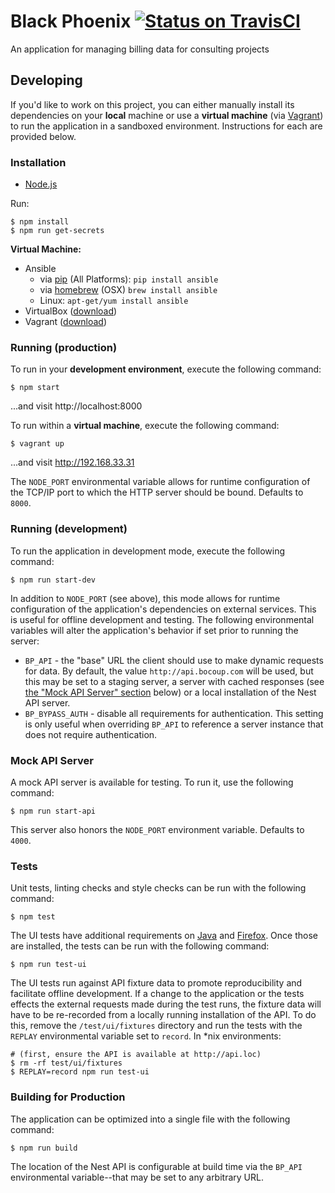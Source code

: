 # Black Phoenix [![Status on TravisCI](https://magnum.travis-ci.com/bocoup/black-phoenix.svg?token=gK8nkH4p5NnBw5E9JB7L)](https://magnum.travis-ci.com/bocoup/black-phoenix)

An application for managing billing data for consulting projects

## Developing

If you'd like to work on this project, you can either manually install its
dependencies on your **local** machine or use a **virtual machine** (via
[Vagrant](http://vagrantup.com)) to run the application in a sandboxed
environment. Instructions for each are provided below.

### Installation

- [Node.js](http://nodejs.org)

Run:

    $ npm install
    $ npm run get-secrets

**Virtual Machine:**

- Ansible
  - via [pip](http://pip.readthedocs.org/en/latest/installing.html) (All
    Platforms): `pip install ansible`
  - via [homebrew](http://brew.sh/) (OSX) `brew install ansible`
  - Linux: `apt-get/yum install ansible`
- VirtualBox ([download](https://www.virtualbox.org/))
- Vagrant ([download](http://www.vagrantup.com/downloads.html))

### Running (production)

To run in your **development environment**, execute the following command:

    $ npm start

...and visit http://localhost:8000

To run within a **virtual machine**, execute the following command:

    $ vagrant up

...and visit http://192.168.33.31

The `NODE_PORT` environmental variable allows for runtime configuration of the
TCP/IP port to which the HTTP server should be bound. Defaults to `8000`.

### Running (development)

To run the application in development mode, execute the following command:

    $ npm run start-dev

In addition to `NODE_PORT` (see above), this mode allows for runtime
configuration of the application's dependencies on external services. This is
useful for offline development and testing. The following environmental
variables will alter the application's behavior if set prior to running the
server:

- `BP_API` - the "base" URL the client should use to make dynamic requests for
  data. By default, the value `http://api.bocoup.com` will be used, but this
  may be set to a staging server, a server with cached responses (see [the
  "Mock API Server" section](#mock-api-server) below) or a local installation
  of the Nest API server.
- `BP_BYPASS_AUTH` - disable all requirements for authentication. This setting
  is only useful when overriding `BP_API` to reference a server instance that
  does not require authentication.

### Mock API Server

A mock API server is available for testing. To run it, use the following
command:

    $ npm run start-api

This server also honors the `NODE_PORT` environment variable. Defaults to
`4000`.

### Tests

Unit tests, linting checks and style checks can be run with the following
command:

    $ npm test

The UI tests have additional requirements on
[Java](http://www.oracle.com/technetwork/java/index.html) and
[Firefox](http://firefox.com). Once those are installed, the tests can be run
with the following command:

    $ npm run test-ui

The UI tests run against API fixture data to promote reproducibility and
facilitate offline development. If a change to the application or the tests
effects the external requests made during the test runs, the fixture data will
have to be re-recorded from a locally running installation of the API. To do
this, remove the `/test/ui/fixtures` directory and run the tests with the
`REPLAY` environmental variable set to `record`. In \*nix environments:

    # (first, ensure the API is available at http://api.loc)
    $ rm -rf test/ui/fixtures
    $ REPLAY=record npm run test-ui

### Building for Production

The application can be optimized into a single file with the following command:

    $ npm run build

The location of the Nest API is configurable at build time via the `BP_API`
environmental variable--that may be set to any arbitrary URL.
